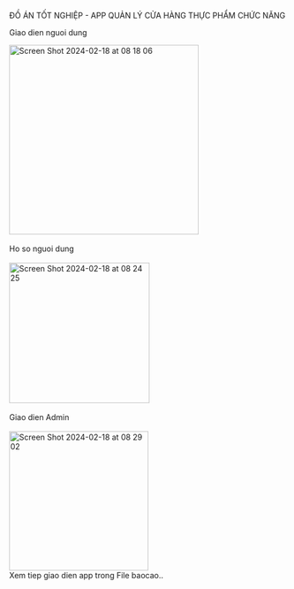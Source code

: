 ĐỒ ÁN TỐT NGHIỆP - APP QUẢN LÝ CỬA HÀNG THỰC PHẨM CHỨC NĂNG
<br/>

Giao dien nguoi dung
<br/>

<img width="343" alt="Screen Shot 2024-02-18 at 08 18 06" src="https://github.com/thaitai541/DO-AN-TOT-NGHIEP/assets/66893154/f0f0a414-fae0-47a4-af3b-45a16e0fb823">

<br/>
<br/>
Ho so nguoi dung

<br/>
<br/>
<img width="254" alt="Screen Shot 2024-02-18 at 08 24 25" src="https://github.com/thaitai541/DO-AN-TOT-NGHIEP/assets/66893154/a007ce30-e314-4981-a065-e4792942c6e5">

<br/>
<br/>
Giao dien Admin

<br/>
<br/>
<img width="252" alt="Screen Shot 2024-02-18 at 08 29 02" src="https://github.com/thaitai541/DO-AN-TOT-NGHIEP/assets/66893154/328ec566-fe0d-4ac5-b7a6-7c4f489123f1">

<br/>
Xem tiep giao dien app trong File baocao..
